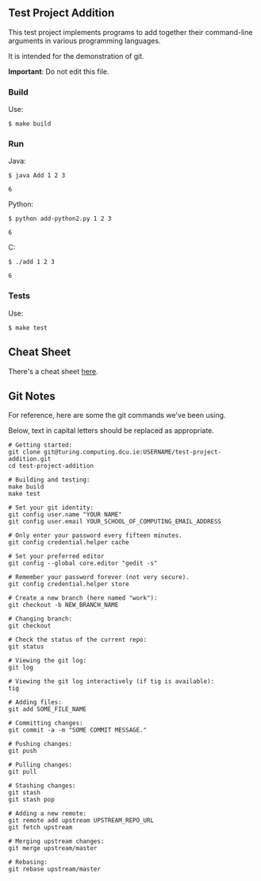 ## Test Project Addition

This test project implements programs to add together their command-line
arguments in various programming languages.

It is intended for the demonstration of git.

**Important**: Do not edit this file.

### Build

Use:
```shell
$ make build
```

### Run

Java:
```shell
$ java Add 1 2 3
```
```
6
```

Python:
```shell
$ python add-python2.py 1 2 3
```
```
6
```

C:
```shell
$ ./add 1 2 3
```
```
6
```

### Tests

Use:
```shell
$ make test
```

## Cheat Sheet

There's a cheat sheet [here](https://gitlab.computing.dcu.ie/sblott/local-gitlab-documentation/blob/master/cheat-sheet.md).

## Git Notes

For reference, here are some the git commands we've been using.

Below, text in capital letters should be replaced as appropriate.

```shell
# Getting started:
git clone git@turing.computing.dcu.ie:USERNAME/test-project-addition.git
cd test-project-addition

# Building and testing:
make build
make test

# Set your git identity:
git config user.name "YOUR NAME"
git config user.email YOUR_SCHOOL_OF_COMPUTING_EMAIL_ADDRESS

# Only enter your password every fifteen minutes.
git config credential.helper cache

# Set your preferred editor
git config --global core.editor "gedit -s"

# Remember your password forever (not very secure).
git config credential.helper store

# Create a new branch (here named "work"):
git checkout -b NEW_BRANCH_NAME

# Changing branch:
git checkout

# Check the status of the current repo:
git status

# Viewing the git log:
git log

# Viewing the git log interactively (if tig is available):
tig

# Adding files:
git add SOME_FILE_NAME

# Committing changes:
git commit -a -m "SOME COMMIT MESSAGE."

# Pushing changes:
git push

# Pulling changes:
git pull

# Stashing changes:
git stash
git stash pop

# Adding a new remote:
git remote add upstream UPSTREAM_REPO_URL
git fetch upstream

# Merging upstream changes:
git merge upstream/master

# Rebasing:
git rebase upstream/master
```

